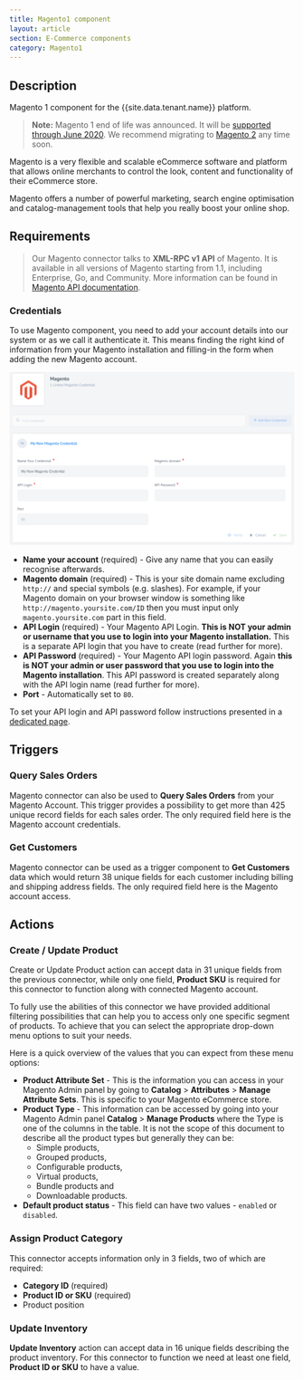 ```yaml
---
title: Magento1 component
layout: article
section: E-Commerce components
category: Magento1
---
```


## Description

Magento 1 component for the {{site.data.tenant.name}} platform.

> **Note:** Magento 1 end of life was announced. It will be [supported through June 2020](https://magento.com/blog/magento-news/supporting-magento-1-through-june-2020).
> We recommend migrating to [Magento 2](/components/magento2) any time soon.

Magento is a very flexible and scalable eCommerce software and platform that
allows online merchants to control the look, content and functionality of their
eCommerce store.

Magento offers a number of powerful marketing, search engine optimisation and
catalog-management tools that help you really boost your online shop.

## Requirements

> Our Magento connector talks to **XML-RPC v1 API** of Magento. It is available in
> all versions of Magento starting from 1.1, including Enterprise, Go, and Community.
> More information can be found in [Magento API documentation](https://devdocs.magento.com/guides/m1x/api/soap/introduction.html).

### Credentials

To use Magento component, you need to add your account details into our system
or as we call it authenticate it. This means finding the right kind of
information from your Magento installation and filling-in the form when adding
the new Magento account.

![Magento 1 Credentials](img/magento1-credentials.png)

*   **Name your account** (required) - Give any name that you can easily recognise afterwards.
*   **Magento domain** (required) - This is your site domain name excluding `http://` and special symbols (e.g. slashes). For example, if your Magento domain on your browser window is something like `http://magento.yoursite.com/ID` then you must input only `magento.yoursite.com` part in this field.
*   **API Login** (required) - Your Magento API Login. **This is NOT your admin or username that you use to login into your Magento installation.** This is a separate API login that you have to create (read further for more).
*   **API Password** (required) - Your Magento API login password. Again **this is NOT your admin or user password that you use to login into the Magento installation**. This API password is created separately along with the API login name (read further for more).
*   **Port** - Automatically set to `80`.

To set your API login and API password follow instructions presented in a
[dedicated page](set-api-login-password).

## Triggers

### Query Sales Orders

Magento connector can also be used to **Query Sales Orders** from your Magento
Account. This trigger provides a possibility to get more than 425 unique record
fields for each sales order. The only required field here is the Magento account credentials.

### Get Customers

Magento connector can be used as a trigger component to **Get Customers** data
which would return 38 unique fields for each customer including billing and
shipping address fields. The only required field here is the Magento account access.


## Actions

### Create / Update Product

Create or Update Product action can accept data in 31 unique fields from the
previous connector, while only one field, **Product SKU** is required for this
connector to function along with connected Magento account.

To fully use the abilities of this connector we have provided additional filtering
possibilities that can help you to access only one specific segment of products.
To achieve that you can select the appropriate drop-down menu options to suit your needs.

Here is a quick overview of the values that you can expect from these menu options:

*   **Product Attribute Set** - This is the information you can access in your Magento Admin panel by going to **Catalog** > **Attributes** > **Manage Attribute Sets**. This is specific to your Magento eCommerce store.
*   **Product Type** - This information can be accessed by going into your Magento Admin panel **Catalog** > **Manage Products** where the Type is one of the columns in the table. It is not the scope of this document to describe all the product types but generally they can be:
    *   Simple products,
    *   Grouped products,
    *   Configurable products,
    *   Virtual products,
    *   Bundle products and
    *   Downloadable products.
*   **Default product status** - This field can have two values - `enabled` or `disabled`.

### Assign Product Category

This connector accepts information only in 3 fields, two of which are required:
*   **Category ID** (required)
*   **Product ID or SKU** (required)
*   Product position

### Update Inventory

**Update Inventory** action can accept data in 16 unique fields describing the
product inventory. For this connector to function we need at least one field,
**Product ID or SKU** to have a value.

